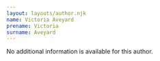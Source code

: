 ```yaml
---
layout: layouts/author.njk
name: Victoria Aveyard
prename: Victoria
surname: Aveyard
---
```

No additional information is available for this author.
